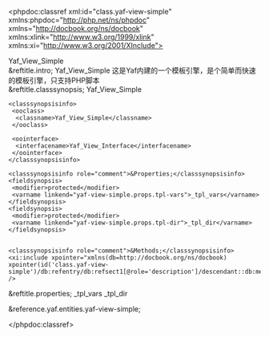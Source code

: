 <?xml version="1.0" encoding="utf-8"?>
<!-- $Revision: 320077 $ -->

<phpdoc:classref xml:id="class.yaf-view-simple" xmlns:phpdoc="http://php.net/ns/phpdoc" xmlns="http://docbook.org/ns/docbook" xmlns:xlink="http://www.w3.org/1999/xlink" xmlns:xi="http://www.w3.org/2001/XInclude">

 <title>The Yaf_View_Simple Class</title>
 <titleabbrev>Yaf_View_Simple</titleabbrev>

 <partintro>

<!-- {{{ Yaf_View_Simple intro -->
  <section xml:id="yaf-view-simple.intro">
   &reftitle.intro;
   <para>
     <classname>Yaf_View_Simple</classname> 这是Yaf内建的一个模板引擎，是个简单而快速的模板引擎，只支持PHP脚本
   </para>
  </section>
<!-- }}} -->

  <section xml:id="yaf-view-simple.synopsis">
   &reftitle.classsynopsis;

<!-- {{{ Synopsis -->
   <classsynopsis>
    <ooclass><classname>Yaf_View_Simple</classname></ooclass>

<!-- {{{ Class synopsis -->
    <classsynopsisinfo>
     <ooclass>
      <classname>Yaf_View_Simple</classname>
     </ooclass>
     
     <oointerface>
      <interfacename>Yaf_View_Interface</interfacename>
     </oointerface>
    </classsynopsisinfo>
<!-- }}} -->
    <classsynopsisinfo role="comment">&Properties;</classsynopsisinfo>
    <fieldsynopsis>
     <modifier>protected</modifier>
     <varname linkend="yaf-view-simple.props.tpl-vars">_tpl_vars</varname>
    </fieldsynopsis>
    <fieldsynopsis>
     <modifier>protected</modifier>
     <varname linkend="yaf-view-simple.props.tpl-dir">_tpl_dir</varname>
    </fieldsynopsis>

    
    <classsynopsisinfo role="comment">&Methods;</classsynopsisinfo>
    <xi:include xpointer="xmlns(db=http://docbook.org/ns/docbook) xpointer(id('class.yaf-view-simple')/db:refentry/db:refsect1[@role='description']/descendant::db:methodsynopsis[1])" />
   </classsynopsis>
<!-- }}} -->

  </section>

  
<!-- {{{ Yaf_View_Simple properties -->
  <section xml:id="yaf-view-simple.props">
   &reftitle.properties;
   <variablelist>
    <varlistentry xml:id="yaf-view-simple.props.tpl-vars">
     <term><varname>_tpl_vars</varname></term>
     <listitem>
      <para></para>
     </listitem>
    </varlistentry>
    <varlistentry xml:id="yaf-view-simple.props.tpl-dir">
     <term><varname>_tpl_dir</varname></term>
     <listitem>
      <para></para>
     </listitem>
    </varlistentry>
   </variablelist>
  </section>
<!-- }}} -->


 </partintro>

 &reference.yaf.entities.yaf-view-simple;

</phpdoc:classref>

<!-- Keep this comment at the end of the file
Local variables:
mode: sgml
sgml-omittag:t
sgml-shorttag:t
sgml-minimize-attributes:nil
sgml-always-quote-attributes:t
sgml-indent-step:1
sgml-indent-data:t
indent-tabs-mode:nil
sgml-parent-document:nil
sgml-default-dtd-file:"~/.phpdoc/manual.ced"
sgml-exposed-tags:nil
sgml-local-catalogs:nil
sgml-local-ecat-files:nil
End:
vim600: syn=xml fen fdm=syntax fdl=2 si
vim: et tw=78 syn=sgml
vi: ts=1 sw=1
-->
